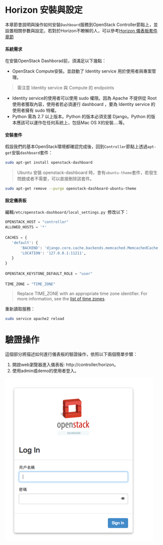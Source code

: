 # Horizon 安裝與設定
本章節會說明與操作如何安裝```Dashboard```服務到OpenStack Controller節點上，並設置相關參數與設定。若對於Horizon不瞭解的人，可以參考[Horizon 儀表板套件章節](horizon.html)

#### 系統需求
在安裝OpenStack Dashborad前，須滿足以下幾點：
* OpenStack Compute安裝。並啟動了 Identity service 用於使用者與專案管理。
> 需注意 Identity service 與 Compute 的 endpoints

* Identity service的使用者可以使用 sudo 權限。因為 Apache 不提供從 Root 使用者獲取內容，使用者若必須運行 dashboard ，要為 Identity service 的使用者擁有 sudo 特權。
* Python 需為 2.7 以上版本。Python 的版本必須支援 Django。Python 的版本應該可以運作在任何系統上，包括Mac OS X的安裝....等。

#### 安裝套件
假設我們的基本OpenStack環境都確認完成後，回到```Controller```節點上透過```apt-get```安裝```dashboard```套件：
```sh
sudo apt-get install openstack-dashboard
```
> Ubuntu 安裝 openstack-dashboard 時，會有```ubuntu-theme```套件，若發生問題或者不需要，可以直接刪除該套件。
```sh
sudo apt-get remove --purge openstack-dashboard-ubuntu-theme
```

#### 設定儀表板
編輯```/etc/openstack-dashboard/local_settings.py ```修改以下：
```py
OPENSTACK_HOST = "controller"
ALLOWED_HOSTS = '*'

CACHES = {
   'default': {
       'BACKEND': 'django.core.cache.backends.memcached.MemcachedCache',
       'LOCATION': '127.0.0.1:11211',
   }
}

OPENSTACK_KEYSTONE_DEFAULT_ROLE = "user"

TIME_ZONE = "TIME_ZONE"
```
> Replace TIME_ZONE with an appropriate time zone identifier. For more information, see the [list of time zones](https://en.wikipedia.org/wiki/List_of_tz_database_time_zones).

重新讀取服務：
```sh
sudo service apache2 reload
```

# 驗證操作
這個部分將描述如何進行儀表板的驗證操作，依照以下兩個簡單步驟：
1. 開啟web瀏覽器進入儀表板: http://controller/horizon。
2. 使用admin或demo的使用者登入。

![horizon](images/horizon.png)
